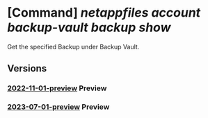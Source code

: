 # [Command] _netappfiles account backup-vault backup show_

Get the specified Backup under Backup Vault.

## Versions

### [2022-11-01-preview](/Resources/mgmt-plane/L3N1YnNjcmlwdGlvbnMve30vcmVzb3VyY2Vncm91cHMve30vcHJvdmlkZXJzL21pY3Jvc29mdC5uZXRhcHAvbmV0YXBwYWNjb3VudHMve30vYmFja3VwdmF1bHRzL3t9L2JhY2t1cHMve30=/2022-11-01-preview.xml) **Preview**

<!-- mgmt-plane /subscriptions/{}/resourcegroups/{}/providers/microsoft.netapp/netappaccounts/{}/backupvaults/{}/backups/{} 2022-11-01-preview -->

### [2023-07-01-preview](/Resources/mgmt-plane/L3N1YnNjcmlwdGlvbnMve30vcmVzb3VyY2Vncm91cHMve30vcHJvdmlkZXJzL21pY3Jvc29mdC5uZXRhcHAvbmV0YXBwYWNjb3VudHMve30vYmFja3VwdmF1bHRzL3t9L2JhY2t1cHMve30=/2023-07-01-preview.xml) **Preview**

<!-- mgmt-plane /subscriptions/{}/resourcegroups/{}/providers/microsoft.netapp/netappaccounts/{}/backupvaults/{}/backups/{} 2023-07-01-preview -->
